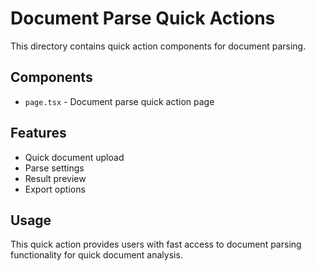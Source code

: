 # Document Parse Quick Actions

This directory contains quick action components for document parsing.

## Components

- `page.tsx` - Document parse quick action page

## Features

- Quick document upload
- Parse settings
- Result preview
- Export options

## Usage

This quick action provides users with fast access to document parsing functionality for quick document analysis.
